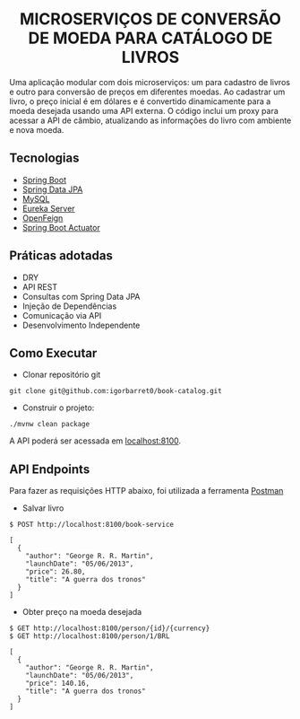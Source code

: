 <h1 align="center">
  MICROSERVIÇOS DE CONVERSÃO DE MOEDA PARA CATÁLOGO DE LIVROS
</h1>

Uma aplicação modular com dois microserviços: um para cadastro de livros e outro para conversão de preços em diferentes moedas. Ao cadastrar um livro, o preço inicial é em dólares  e 
é convertido dinamicamente para a moeda desejada usando uma API externa. O código inclui um proxy para acessar a API de câmbio, atualizando as informações do livro com ambiente e nova moeda.

## Tecnologias

- [Spring Boot](https://spring.io/projects/spring-boot)
- [Spring Data JPA](https://spring.io/projects/spring-data-jpa)
- [MySQL](https://dev.mysql.com/downloads/)
- [Eureka Server](https://cloud.spring.io/spring-cloud-netflix/multi/multi_spring-cloud-eureka-server.html)
- [OpenFeign](https://spring.io/projects/spring-cloud-openfeign)
- [Spring Boot Actuator](https://docs.spring.io/spring-boot/docs/current/reference/html/actuator.html)

## Práticas adotadas

- DRY
- API REST
- Consultas com Spring Data JPA
- Injeção de Dependências
- Comunicação via API
- Desenvolvimento Independente

## Como Executar

- Clonar repositório git
```
git clone git@github.com:igorbarret0/book-catalog.git
```

- Construir o projeto:
```
./mvnw clean package
```


A API poderá ser acessada em [localhost:8100](http://localhost:8080).

## API Endpoints

Para fazer as requisições HTTP abaixo, foi utilizada a ferramenta [Postman](https://www.postman.com/)

- Salvar livro
```
$ POST http://localhost:8100/book-service

[
  {
    "author": "George R. R. Martin",
    "launchDate": "05/06/2013",
    "price": 26.80,
    "title": "A guerra dos tronos"
  }
]
```

- Obter preço na moeda desejada
```
$ GET http://localhost:8100/person/{id}/{currency}
$ GET http://localhost:8100/person/1/BRL

[
  {
    "author": "George R. R. Martin",
    "launchDate": "05/06/2013",
    "price": 140.16,
    "title": "A guerra dos tronos"
  }
]
```


